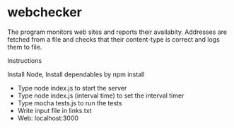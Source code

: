 # webchecker

The program monitors web sites and reports their availabity. 
Addresses are fetched from a file and checks that their content-type is correct and logs them to file.

Instructions

Install Node, 
Install dependables by npm install
-	Type node index.js to start the server 
-	Type node index.js (interval time) to set the interval timer
-	Type mocha tests.js to run the tests
- Write input file in links.txt
-	Web: localhost:3000
